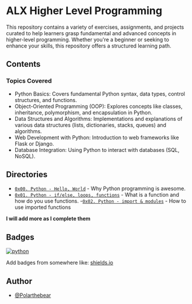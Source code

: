 # ALX Higher Level Programming

This repository contains a variety of exercises, assignments, and projects curated to help learners grasp fundamental and advanced concepts in higher-level programming. Whether you're a beginner or seeking to enhance your skills, this repository offers a structured learning path.





## Contents

### Topics Covered
- Python Basics: Covers fundamental Python syntax, data types, control structures, and functions.
- Object-Oriented Programming (OOP): Explores concepts like classes, inheritance, polymorphism, and encapsulation in Python.
- Data Structures and Algorithms: Implementations and explanations of various data structures (lists, dictionaries, stacks, queues) and algorithms.
- Web Development with Python: Introduction to web frameworks like Flask or Django.
- Database Integration: Using Python to interact with databases (SQL, NoSQL).
## Directories

- [`0x00. Python - Hello, World`](https://github.com/Polarthebear/alx-higher_level_programming) - Why Python programming is awesome.
- [`0x01. Python - if/else, loops, functions`](https://github.com/Polarthebear/alx-higher_level_programming/blob/master/0x01-python-if_else_loops_functions/README.md) - What is a function and how do you use functions.
-[`0x02. Python - import & modules`](https://github.com/Polarthebear/alx-higher_level_programming/blob/master/0x02-python-import_modules/README.md) - How to use imported functions

**I will add more as I complete them**
## Badges

[![python](https://img.shields.io/badge/Python-3.9-3776AB.svg?style=flat&logo=python&logoColor=white)](https://www.python.org)

Add badges from somewhere like: [shields.io](https://shields.io/)
## Author

- [@Polarthebear](https://www.github.com/polarthebear)


